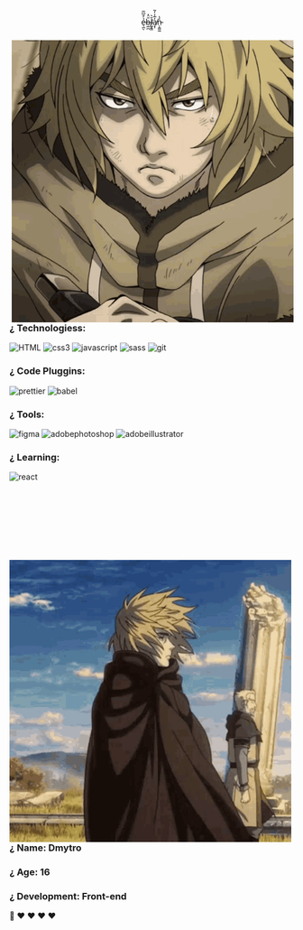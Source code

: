 
<div align='center' height='800'>
ẻ̶̖̪̓͂͆̅ͅḅ̶̲̪̄̈̽l̸͖͓̳̆͛a̸͙̩̓̅̾̓͂ṇ̵̩̳͖͐̔
</div>
<div>
<div>

<img align='right' height='500' width='500' src="https://github.com/amegaaa/amegaaa/blob/main/vinland-saga1.gif?raw=truevinland-saga1.gif"/>

</div>

<span align='left'>


<div align='left' height='800'>
  
### ¿ Technologiess:



![HTML](https://img.shields.io/badge/html5-black?style=for-the-badge&logo=html5)
![css3](https://img.shields.io/badge/css3-000?style=for-the-badge&logo=css3&logoColor=blue)
![jаvascript](https://img.shields.io/badge/javascript-000?style=for-the-badge&logo=javascript)
![sass](https://img.shields.io/badge/sass-000?style=for-the-badge&logo=sass)
![git](https://img.shields.io/badge/git-000?style=for-the-badge&logo=git) 





### ¿ Code Pluggins:



  ![prettier](https://img.shields.io/badge/prettier-000?style=for-the-badge&logo=prettier)
  ![babel](https://img.shields.io/badge/babel-000?style=for-the-badge&logo=babel)
   


### ¿ Tools:


  ![figma](https://img.shields.io/badge/figma-000?style=for-the-badge&logo=figma)
  ![adobephotoshop](https://img.shields.io/badge/adobephotoshop-000?style=for-the-badge&logo=adobephotoshop)
  ![adobeillustrator](https://img.shields.io/badge/adobeillustrator-000?style=for-the-badge&logo=adobeillustrator)


### ¿ Learning:

  ![react](https://img.shields.io/badge/react-000?style=for-the-badge&logo=react)

</div>
</div>

<br>
<br>
<br>
<br>
<br>
<br>


<div>
  <div>

<img align='left' height='500' width='500' src="https://github.com/amegaaa/amegaaa/blob/main/vinland-saga2.gif?raw=true"/>

</div>


<div align='left' height='800'>
  
### ¿ Name: Dmytro
### ¿ Age: 16
### ¿ Development: Front-end
🐒 ♥︎ ♥︎ ♥︎ ♥︎
<br>
<br>
<br>
<br>
<br>
<br>
<br>
<br>

</div>
</div>






</div>
